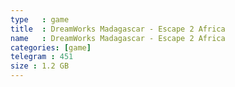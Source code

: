 ```yaml
---
type   : game
title  : DreamWorks Madagascar - Escape 2 Africa
name   : DreamWorks Madagascar - Escape 2 Africa
categories: [game]
telegram : 451
size : 1.2 GB
---
```



